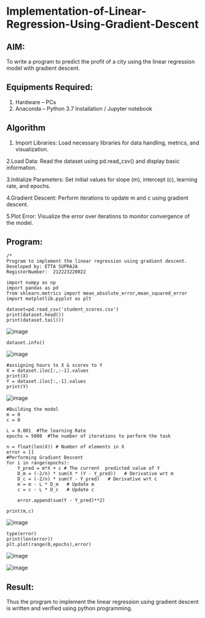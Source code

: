 # Implementation-of-Linear-Regression-Using-Gradient-Descent

## AIM:
To write a program to predict the profit of a city using the linear regression model with gradient descent.

## Equipments Required:
1. Hardware – PCs
2. Anaconda – Python 3.7 Installation / Jupyter notebook

## Algorithm
1. Import Libraries: Load necessary libraries for data handling, metrics, and visualization.

2.Load Data: Read the dataset using pd.read_csv() and display basic information.

3.Initialize Parameters: Set initial values for slope (m), intercept (c), learning rate, and epochs.

4.Gradient Descent: Perform iterations to update m and c using gradient descent.

5.Plot Error: Visualize the error over iterations to monitor convergence of the model.

## Program:
```
/*
Program to implement the linear regression using gradient descent.
Developed by: ETTA SUPRAJA
RegisterNumber:  212223220022
```


```
import numpy as np
import pandas as pd
from sklearn.metrics import mean_absolute_error,mean_squared_error
import matplotlib.pyplot as plt
```

```
dataset=pd.read_csv('student_scores.csv')
print(dataset.head())
print(dataset.tail())
```
![image](https://github.com/user-attachments/assets/2d040427-3c7a-4784-a2ae-946eeddd31fe)


```
dataset.info()
```

![image](https://github.com/user-attachments/assets/07171d54-b195-4df6-ac26-6d101e72fb16)

```
#assigning hours to X & scores to Y
X = dataset.iloc[:,:-1].values
print(X)
Y = dataset.iloc[:,-1].values
print(Y)
```

![image](https://github.com/user-attachments/assets/08964cf4-bbb0-4e40-80c3-2383d6dcd4af)

```
#Building the model
m = 0
c = 0

L = 0.001  #The learning Rate
epochs = 5000  #The number of iterations to perform the task

n = float(len(X)) # Number of elements in X
error = []
#Performing Gradient Descent
for i in range(epochs):
    Y_pred = m*X + c # The current  predicted value of Y
    D_m = (-2/n) * sum(X * (Y - Y_pred))   # Derivative wrt m
    D_c = (-2/n) * sum(Y - Y_pred)   # Derivative wrt c
    m = m - L * D_m   # Update m
    c = c - L * D_c   # Update c
    
    error.append(sum(Y - Y_pred)**2)

print(m,c)
```

![image](https://github.com/user-attachments/assets/cf6526ce-25b7-4b6b-b459-740007c777c7)

```
type(error)
print(len(error))
plt.plot(range(0,epochs),error)
```

![image](https://github.com/user-attachments/assets/75b90c58-4508-4c9d-82fb-7015467a0b72)

![image](https://github.com/user-attachments/assets/4780f709-f091-4cc7-b851-43ec75136b75)

## Result:
Thus the program to implement the linear regression using gradient descent is written and verified using python programming.
